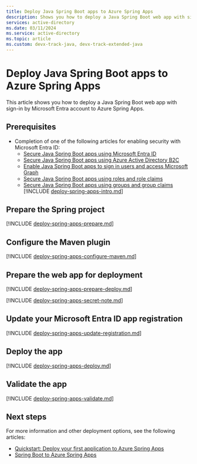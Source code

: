```yaml
---
title: Deploy Java Spring Boot apps to Azure Spring Apps
description: Shows you how to deploy a Java Spring Boot web app with sign-in by Microsoft Entra account to Azure Spring Apps.
services: active-directory
ms.date: 03/11/2024
ms.service: active-directory
ms.topic: article
ms.custom: devx-track-java, devx-track-extended-java
---
```


# Deploy Java Spring Boot apps to Azure Spring Apps

This article shows you how to deploy a Java Spring Boot web app with sign-in by Microsoft Entra account to Azure Spring Apps.

## Prerequisites

- Completion of one of the following articles for enabling security with Microsoft Entra ID:
  - [Secure Java Spring Boot apps using Microsoft Entra ID](enable-spring-boot-webapp-authentication-entra-id.md)
  - [Secure Java Spring Boot apps using Azure Active Directory B2C](enable-spring-boot-webapp-authentication-azure-ad-b2c.md)
  - [Enable Java Spring Boot apps to sign in users and access Microsoft Graph](enable-spring-boot-webapp-authorization-entra-id.md)
  - [Secure Java Spring Boot apps using roles and role claims   ](enable-spring-boot-webapp-authorization-role-entra-id.md)
  - [Secure Java Spring Boot apps using groups and group claims](enable-spring-boot-webapp-authorization-group-entra-id.md)
[!INCLUDE [deploy-spring-apps-intro.md](includes/deploy-spring-apps-intro.md)]

## Prepare the Spring project

[!INCLUDE [deploy-spring-apps-prepare.md](includes/deploy-spring-apps-prepare.md)]

## Configure the Maven plugin

[!INCLUDE [deploy-spring-apps-configure-maven.md](includes/deploy-spring-apps-configure-maven.md)]

## Prepare the web app for deployment

[!INCLUDE [deploy-spring-apps-prepare-deploy.md](includes/deploy-spring-apps-prepare-deploy.md)]

[!INCLUDE [deploy-spring-apps-secret-note.md](includes/deploy-spring-apps-secret-note.md)]

## Update your Microsoft Entra ID app registration

[!INCLUDE [deploy-spring-apps-update-registration.md](includes/deploy-spring-apps-update-registration.md)]

## Deploy the app

[!INCLUDE [deploy-spring-apps-deploy.md](includes/deploy-spring-apps-deploy.md)]

## Validate the app

[!INCLUDE [deploy-spring-apps-validate.md](includes/deploy-spring-apps-validate.md)]

## Next steps

For more information and other deployment options, see the following articles:

- [Quickstart: Deploy your first application to Azure Spring Apps](/azure/spring-apps/enterprise/quickstart?tabs=Azure-portal%2CAzure-portal-maven-plugin-ent%2CConsumption-workload&pivots=sc-enterprise)
- [Spring Boot to Azure Spring Apps](../migration/migrate-spring-boot-to-azure-spring-apps.md)
